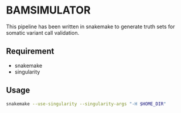 # BAMSIMULATOR 

This pipeline has been written in snakemake to generate truth sets for somatic variant call validation. 


## Requirement

* snakemake
* singularity

## Usage

```sh
snakemake --use-singularity --singularity-args "-H $HOME_DIR"
```
